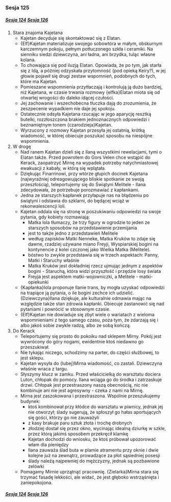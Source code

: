 ### Sesja 125
##### [Sesja 124](#sesja-124) [Sesja 126](#sesja-126)
1. Stara znajoma Kajetana
    - Kajetan decyduje się skontaktować się z Elatan.
    - {Elf}Kajetan materializuje swojego sobowtóra w małym, obskurnym karczemnym pokoju, pełnym potłuczonego szkła i ceramiki. Na sienniku siedzi dziewczyna, ani ładna, ani brzydka, tuląc własne kolana.
    - To chowająca się pod iluzją Elatan. Opowiada, że po tym, jak starła się z Idą, a później odzyskała przytomność (pod opieką Keiry?), w jej głowie pojawił się drugi zestaw wspomnień, podobnych do tych, które ma Kajetan.
    - Pomieszane wspomnienia przytłaczają i kontrolują ją dużo bardziej, niż Kajetana, w czasie trwania rozmowy {elfka}Elatan miota się od otwartej wrogości do daleko idącej czułości.
    - Jej zachowanie i wszechobecna tłuczka dają do zrozumienia, że zeszpecenie wypadkiem nie daje jej spokoju.
    - Ostatecznie odsyła Kajetana rzucając w jego aparycję resztką butelki, rozzłoszczona brakiem jednoznacznych odpowiedzi i beznamiętnym tonem {czarodzieja}Kajetan.
    - Wyrzucony z rozmowy Kajetan przesyła jej ostatnią, krótką wiadomość, w której obiecuje poszukać sposobu na niespójne wspomnienia.
2. W drogę
    - Nad ranem Kajetan dzieli się z Ilaną wszystkimi rewelacjami, tymi o Elatan także. Przed powrotem do Gors Velen chce wstąpić do Kerack, zaopatrzyć Mirnę na wypadek potrzeby natychmiastowej ewakuacji z kabały, w którą się wplątała.
    - Dziękując Finarrinowi, przy wtórze głupich docinek Kajetana (najwyraźniej odreagowującego bliskie spotkanie ze swoją przeszłością), teleportujemy się do Świątyni Melitele - Ilana zdecydowała, że potrzebuje porozmawiać z kapłankami.
    - Jedna ze starszych kapłanek przyłapuje nas na błądzeniu po świątyni i odstawia do szklarni, do będącej wciąż w rekonwalescencji Ioli.
    - Kajetan oddala się na stronę w poszukiwaniu odpowiedzi na swoje pytania, gdy kobiety rozmawiają:
        - Matka Iola tłumaczy, że trzy figury w ogrodzie to jeden ze starszych sposobów na przedstawienie przemijania
        - jest to także jedno z przedstawień Melitele
        - według zapisków Matki Nenneke, Matka Kruków to zdaje się dawne, rzadziej używane miano Freyji, Wyspiarskiej bogini na kontynencie z kolei czczonej jako Wielka Matka (Melitele).
        - bóstwo to zwykle przedstawia się w trzech aspektach: Panny, Matki i Staruchy właśnie
        - Matka Kruków jest dokładniej rzecz ujmując jednym z aspektów bogini - Staruchą, która widzi przyszłość i przędzie losy świata
        - Freyja jest aspektem matki-wojowniczki, a Melitele - matki-opiekunki
    - {Kapłanka}Iola proponuje Ilanie trans, by mogła uzyskać odpowiedzi na trapiące ją pytania, o ile bogini zechce ich udzielić. {Dziewczyna}Ilana dziękuje, ale kulturalnie odmawia mając na względzie także stan zdrowia kapłanki. Obiecuje zastanowić się nad pytaniami i powrócić w stosownym czasie.
    - {Elf}Kajetan nie dowiaduje się zbyt wiele o wariatach z wieloma wspomnieniami z tego samego czasu, poza tym, że zdarzają się i albo jakoś sobie zwykle radzą, albo ze sobą kończą.
3. Do Kerack
    - Teleportujemy się prosto do pokoiku nad sklepem Mirny. Pokój jest wywrócony do góry nogami, ewidentnie ktoś niedawno go przeszukiwał.
    - Nie tykając niczego, schodzimy na parter, do części służbowej, to jest sklepu.
    - Kajetan wysyła do {lubej}Mirna wiadomość, co zastali. Dziewczyna właśnie wraca z targu.
    - Słyszymy klucz w zamku. Przed właścicielką do warsztatu dociera Luton, chłopak do pomocy. Ilana wciąga go do środka i zatrzaskuje drzwi. Chłopak jest przestraszony naszą obecnością, nic nie kombinuje ani nie jest agresywny - czeka z nami na Mirnę.
    - Mirna jest zaszokowana i przestraszona. Wspólnie przeszukujemy budynek:
        - ktoś kombinował przy kłódce do warsztatu w piwnicy, jednak jej nie otworzył; ślady sugerują, że spłoszył go hałas aportujących się gości, którzy go nie zauważyli
        - z kasy brakuje paru sztuk złota i trochę drobnych
        - złodziej dostał się przez okno, wycinając idealną dziurkę w szkle, przez którą jakimś sposobem przekręcił klamkę
        - Kajetan dochodzi do wniosku, że ktoś próbował upozorować włam dla pieniędzy
        - Ilana zauważa ślad buta w plamie atramentu przy oknie i dwie kolejne już na zewnątrz, prowadzące za płot sąsiedniej posesji
        - ślady należą najpewniej do mężczyzny, jednak są pozbawione zelówki
    - Pomagamy Mirnie uprzątnąć pracownię. {Zielarka}Mirna stara się trzymać fasadę lekkości, ale widać, że jest głęboko wstrząśnięta i zaniepokojona.

##### [Sesja 124](#sesja-124) [Sesja 126](#sesja-126)